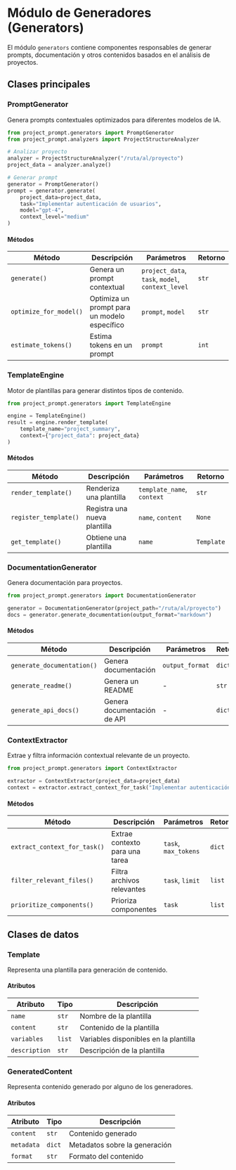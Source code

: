 # Módulo de Generadores (Generators)

El módulo `generators` contiene componentes responsables de generar prompts, documentación y otros contenidos basados en el análisis de proyectos.

## Clases principales

### PromptGenerator

Genera prompts contextuales optimizados para diferentes modelos de IA.

```python
from project_prompt.generators import PromptGenerator
from project_prompt.analyzers import ProjectStructureAnalyzer

# Analizar proyecto
analyzer = ProjectStructureAnalyzer("/ruta/al/proyecto")
project_data = analyzer.analyze()

# Generar prompt
generator = PromptGenerator()
prompt = generator.generate(
    project_data=project_data,
    task="Implementar autenticación de usuarios",
    model="gpt-4",
    context_level="medium"
)
```

#### Métodos

| Método | Descripción | Parámetros | Retorno |
|--------|-------------|------------|---------|
| `generate()` | Genera un prompt contextual | `project_data`, `task`, `model`, `context_level` | `str` |
| `optimize_for_model()` | Optimiza un prompt para un modelo específico | `prompt`, `model` | `str` |
| `estimate_tokens()` | Estima tokens en un prompt | `prompt` | `int` |

### TemplateEngine

Motor de plantillas para generar distintos tipos de contenido.

```python
from project_prompt.generators import TemplateEngine

engine = TemplateEngine()
result = engine.render_template(
    template_name="project_summary",
    context={"project_data": project_data}
)
```

#### Métodos

| Método | Descripción | Parámetros | Retorno |
|--------|-------------|------------|---------|
| `render_template()` | Renderiza una plantilla | `template_name`, `context` | `str` |
| `register_template()` | Registra una nueva plantilla | `name`, `content` | `None` |
| `get_template()` | Obtiene una plantilla | `name` | `Template` |

### DocumentationGenerator

Genera documentación para proyectos.

```python
from project_prompt.generators import DocumentationGenerator

generator = DocumentationGenerator(project_path="/ruta/al/proyecto")
docs = generator.generate_documentation(output_format="markdown")
```

#### Métodos

| Método | Descripción | Parámetros | Retorno |
|--------|-------------|------------|---------|
| `generate_documentation()` | Genera documentación | `output_format` | `dict` |
| `generate_readme()` | Genera un README | - | `str` |
| `generate_api_docs()` | Genera documentación de API | - | `dict` |

### ContextExtractor

Extrae y filtra información contextual relevante de un proyecto.

```python
from project_prompt.generators import ContextExtractor

extractor = ContextExtractor(project_data=project_data)
context = extractor.extract_context_for_task("Implementar autenticación")
```

#### Métodos

| Método | Descripción | Parámetros | Retorno |
|--------|-------------|------------|---------|
| `extract_context_for_task()` | Extrae contexto para una tarea | `task`, `max_tokens` | `dict` |
| `filter_relevant_files()` | Filtra archivos relevantes | `task`, `limit` | `list` |
| `prioritize_components()` | Prioriza componentes | `task` | `list` |

## Clases de datos

### Template

Representa una plantilla para generación de contenido.

#### Atributos

| Atributo | Tipo | Descripción |
|----------|------|-------------|
| `name` | `str` | Nombre de la plantilla |
| `content` | `str` | Contenido de la plantilla |
| `variables` | `list` | Variables disponibles en la plantilla |
| `description` | `str` | Descripción de la plantilla |

### GeneratedContent

Representa contenido generado por alguno de los generadores.

#### Atributos

| Atributo | Tipo | Descripción |
|----------|------|-------------|
| `content` | `str` | Contenido generado |
| `metadata` | `dict` | Metadatos sobre la generación |
| `format` | `str` | Formato del contenido |
